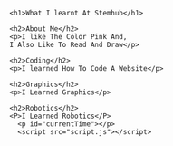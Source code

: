 <html>
  
  <head>
    <title>Hello, World!</title>
    <link rel="stylesheet" href="styles.css" />
  </head>
  
  <body>
    
    <h1>What I learnt At Stemhub</h1>
    
    <h2>About Me</h2>
    <p>I like The Color Pink And,
    I Also Like To Read And Draw</p>
    
    <h2>Coding</h2>
    <p>I learned How To Code A Website</p>
    
    <h2>Graphics</h2>
    <p>I Learned Graphics</p>
    
    <h2>Robotics</h2>
    <P>I Learned Robotics</P>
      <p id="currentTime"></p>
      <script src="script.js"></script>
      
  </body>
  
</html>
